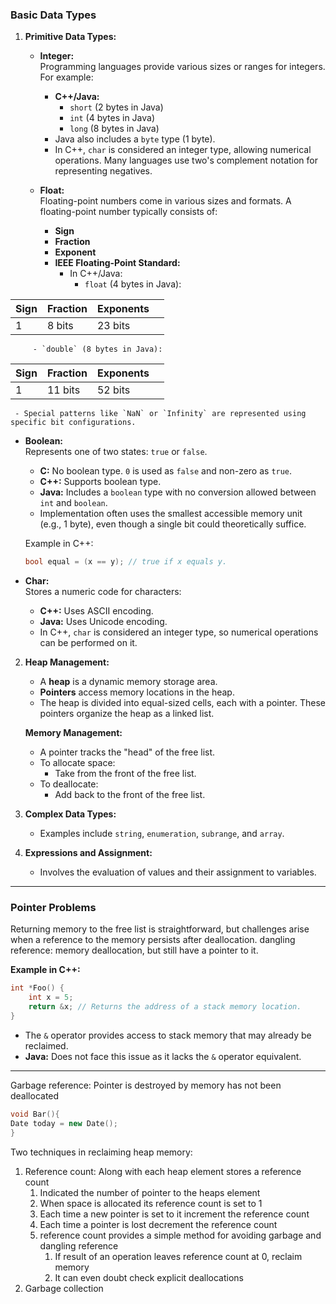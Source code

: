 ### Basic Data Types
1. **Primitive Data Types:**
   - **Integer:**  
     Programming languages provide various sizes or ranges for integers. For example:  
     - **C++/Java:**  
       - `short` (2 bytes in Java)  
       - `int` (4 bytes in Java)  
       - `long` (8 bytes in Java)  
     - Java also includes a `byte` type (1 byte).  
     - In C++, `char` is considered an integer type, allowing numerical operations. Many languages use two's complement notation for representing negatives.

   - **Float:**  
     Floating-point numbers come in various sizes and formats. A floating-point number typically consists of:
       - **Sign**
       - **Fraction**
       - **Exponent**  
     - **IEEE Floating-Point Standard:**  
       - In C++/Java:  
         - `float` (4 bytes in Java):  
		 
| Sign | Fraction | Exponents |     |
| ---- | -------- | --------- | --- |
| 1    | 8 bits   | 23 bits   |     |
         - `double` (8 bytes in Java):  

| Sign | Fraction | Exponents |     |
| ---- | -------- | --------- | --- |
| 1    | 11 bits  | 52 bits   |     |
     - Special patterns like `NaN` or `Infinity` are represented using specific bit configurations.

   - **Boolean:**  
     Represents one of two states: `true` or `false`.  
     - **C:** No boolean type. `0` is used as `false` and non-zero as `true`.  
     - **C++:** Supports boolean type.  
     - **Java:** Includes a `boolean` type with no conversion allowed between `int` and `boolean`.  
     - Implementation often uses the smallest accessible memory unit (e.g., 1 byte), even though a single bit could theoretically suffice.

     Example in C++:  
     ```cpp
     bool equal = (x == y); // true if x equals y.
     ```

   - **Char:**  
     Stores a numeric code for characters:
     - **C++:** Uses ASCII encoding.  
     - **Java:** Uses Unicode encoding.  
     - In C++, `char` is considered an integer type, so numerical operations can be performed on it.

2. **Heap Management:**
   - A **heap** is a dynamic memory storage area.
   - **Pointers** access memory locations in the heap.  
   - The heap is divided into equal-sized cells, each with a pointer. These pointers organize the heap as a linked list.

   **Memory Management:**
   - A pointer tracks the "head" of the free list.
   - To allocate space:  
     - Take from the front of the free list.
   - To deallocate:  
     - Add back to the front of the free list.

3. **Complex Data Types:**  
   - Examples include `string`, `enumeration`, `subrange`, and `array`.

4. **Expressions and Assignment:**  
   - Involves the evaluation of values and their assignment to variables.

---

### Pointer Problems
Returning memory to the free list is straightforward, but challenges arise when a reference to the memory persists after deallocation.
dangling reference: memory deallocation, but still have a pointer to it.

**Example in C++:**  
```cpp
int *Foo() {
    int x = 5;
    return &x; // Returns the address of a stack memory location.
}
```
- The `&` operator provides access to stack memory that may already be reclaimed.  
- **Java:** Does not face this issue as it lacks the `&` operator equivalent.

--- 

Garbage reference: Pointer is destroyed by memory has not been deallocated

```C++
void Bar(){
Date today = new Date();
}
```

Two techniques in reclaiming heap memory:
1. Reference count: Along with each heap element stores a reference count
	1. Indicated the number of pointer to the heaps element
	2. When space is allocated its reference count is set to 1
	3. Each time a new pointer is set to it increment the reference count
	4. Each time a pointer is lost decrement the reference count 
	5. reference count provides a simple method for avoiding garbage and dangling reference 
		1. If result of an operation leaves reference count at 0, reclaim memory
		2. It can even doubt check explicit deallocations
2. Garbage collection